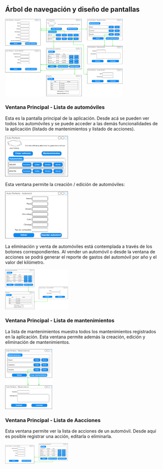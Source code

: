 <br>

## Árbol de navegación y diseño de pantallas

<img src="./../../assets/images/proyecto/autoperfecto/arbol_navegacion.png" width="75%"> 


### Ventana Principal - Lista de automóviles

Esta es la pantalla principal de la aplicación. Desde acá se pueden ver todos los automóviles y se puede acceder a las demás funcionalidades de la aplicación (listado de mantenimientos y listado de acciones).

<img src="./../../assets/images/proyecto/autoperfecto/lista_automoviles.png" width="40%"> 

Esta ventana permite la creación / edición de automóviles:

<img src="./../../assets/images/proyecto/autoperfecto/crear_editar_competidor.png" width="40%">

La eliminación y venta de automóviles está contemplada a través de los botones correspondientes. Al vender un automóvil o desde la ventana de acciones se podrá generar el reporte de gastos del automóvil por año y el valor del kilómetro.

<img src="./../../assets/images/proyecto/autoperfecto/reporte_gastos.png" width="40%"> 

### Ventana Principal - Lista de mantenimientos

La lista de mantenimientos muestra todos los mantenimientos registrados en la aplicación. Esta ventana permite además la creación, edición y eliminación de mantenimientos.

<img src="./../../assets/images/proyecto/autoperfecto/mantenimientos.png" width="30%">

### Ventana Principal - Lista de Aacciones

Esta ventana permite ver la lista de acciones de un automóvil. Desde aquí es posible registrar una acción, editarla o eliminarla.

<img src="./../../assets/images/proyecto/autoperfecto/acciones.png" width="40%"> 

